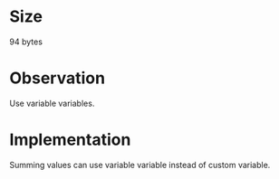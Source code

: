 # Size
94 bytes

# Observation
Use variable variables.

# Implementation
Summing values can use variable variable instead of custom variable.
